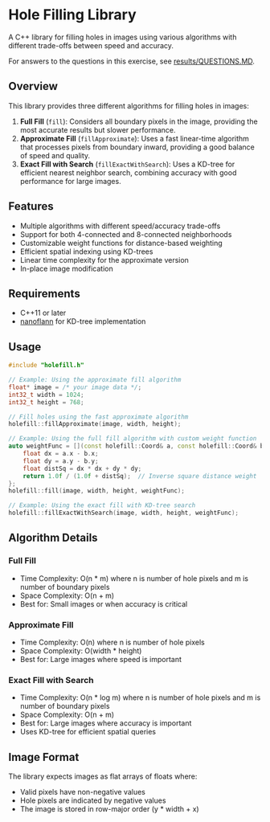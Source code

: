 # Hole Filling Library

A C++ library for filling holes in images using various algorithms with different trade-offs between speed and accuracy.

For answers to the questions in this exercise, see [results/QUESTIONS.MD](results/QUESTIONS.MD).

## Overview

This library provides three different algorithms for filling holes in images:

1. **Full Fill** (`fill`): Considers all boundary pixels in the image, providing the most accurate results but slower performance.
2. **Approximate Fill** (`fillApproximate`): Uses a fast linear-time algorithm that processes pixels from boundary inward, providing a good balance of speed and quality.
3. **Exact Fill with Search** (`fillExactWithSearch`): Uses a KD-tree for efficient nearest neighbor search, combining accuracy with good performance for large images.

## Features

- Multiple algorithms with different speed/accuracy trade-offs
- Support for both 4-connected and 8-connected neighborhoods
- Customizable weight functions for distance-based weighting
- Efficient spatial indexing using KD-trees
- Linear time complexity for the approximate version
- In-place image modification

## Requirements

- C++11 or later
- [nanoflann](https://github.com/jlblancoc/nanoflann) for KD-tree implementation

## Usage

```cpp
#include "holefill.h"

// Example: Using the approximate fill algorithm
float* image = /* your image data */;
int32_t width = 1024;
int32_t height = 768;

// Fill holes using the fast approximate algorithm
holefill::fillApproximate(image, width, height);

// Example: Using the full fill algorithm with custom weight function
auto weightFunc = [](const holefill::Coord& a, const holefill::Coord& b) {
    float dx = a.x - b.x;
    float dy = a.y - b.y;
    float distSq = dx * dx + dy * dy;
    return 1.0f / (1.0f + distSq);  // Inverse square distance weight
};
holefill::fill(image, width, height, weightFunc);

// Example: Using the exact fill with KD-tree search
holefill::fillExactWithSearch(image, width, height, weightFunc);
```

## Algorithm Details

### Full Fill
- Time Complexity: O(n * m) where n is number of hole pixels and m is number of boundary pixels
- Space Complexity: O(n + m)
- Best for: Small images or when accuracy is critical

### Approximate Fill
- Time Complexity: O(n) where n is number of hole pixels
- Space Complexity: O(width * height)
- Best for: Large images where speed is important

### Exact Fill with Search
- Time Complexity: O(n * log m) where n is number of hole pixels and m is number of boundary pixels
- Space Complexity: O(n + m)
- Best for: Large images where accuracy is important
- Uses KD-tree for efficient spatial queries

## Image Format

The library expects images as flat arrays of floats where:
- Valid pixels have non-negative values
- Hole pixels are indicated by negative values
- The image is stored in row-major order (y * width + x)

